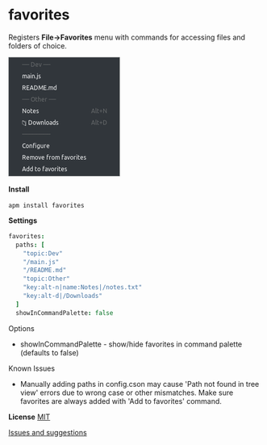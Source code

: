 favorites
==========
Registers **File->Favorites** menu with commands for accessing files and folders of choice.

![src.png](scr.png)

**Install**

```apm install favorites```

**Settings**

```cson
favorites:
  paths: [
    "topic:Dev"
    "/main.js"
    "/README.md"
    "topic:Other"
    "key:alt-n|name:Notes|/notes.txt"
    "key:alt-d|/Downloads"
  ]
  showInCommandPalette: false
```
Options
* showInCommandPalette - show/hide favorites in command palette (defaults to false)

Known Issues
* Manually adding paths in config.cson may cause 'Path not found in tree view' errors due to wrong case or other mismatches. Make sure favorites are always added with 'Add to favorites' command.


**License** [MIT](https://github.com/gliviu/atom-favorites/blob/master/LICENSE)

[Issues and suggestions](https://github.com/gliviu/atom-favorites/issues)
